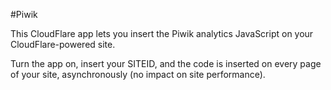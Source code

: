 #Piwik

This CloudFlare app lets you insert the Piwik analytics JavaScript on your CloudFlare-powered site.

Turn the app on, insert your SITEID, and the code is inserted on every page of your site, asynchronously (no impact on site performance).
